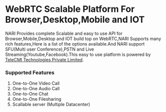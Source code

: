 # WebRTC Scalable Platform For Browser,Desktop,Mobile and IOT
NARI Provides complete Scalable and easy to use API for Browser,Mobile,Desktop and IOT build top on WebRTC,NARI Supports many rich features,Here is a list of the options available.And NARI support SFU(Multi user Conference),PSTN and Live Streaming(Youtube,Facebook).This easy to use platform is powered by
[TeleCMI Technologies Private Limited](https://telecmi.com/).
### Supported Features

1. One-to-One Video Call
2. One-to-One Audio Call
3. One-to-One Chat
4. One-to-One Filesharing
5. Scallable server (Multiple Datacenter)
